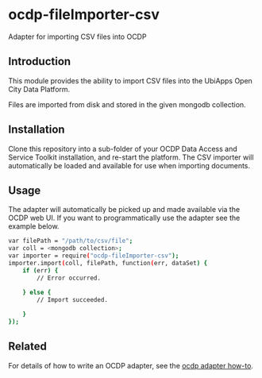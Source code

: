 ocdp-fileImporter-csv
=====================

Adapter for importing CSV files into OCDP

Introduction
---

This module provides the ability to import CSV files into the UbiApps Open City Data Platform.

Files are imported from disk and stored in the given mongodb collection.

Installation
---

Clone this repository into a sub-folder of your OCDP Data Access and Service Toolkit installation, and re-start the platform. The CSV importer will automatically be loaded and available for use when importing documents.


Usage
---

The adapter will automatically be picked up and made available via the OCDP web UI. If you want to programmatically use the adapter see the example below.

```sh
var filePath = "/path/to/csv/file";
var coll = <mongodb collection>;
var importer = require("ocdp-fileImporter-csv");
importer.import(coll, filePath, function(err, dataSet) {
    if (err) {
        // Error occurred.

    } else {
        // Import succeeded.
        
    }
});

```

Related
---

For details of how to write an OCDP adapter, see the [ocdp adapter how-to].

[ocdp adapter how-to]:http://github.com/ubiapps/ocdp-adapters
